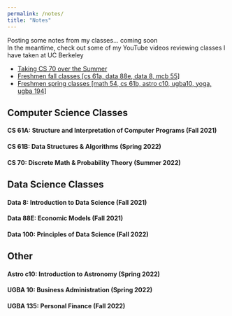 ```yaml
---
permalink: /notes/
title: "Notes"
---
```


Posting some notes from my classes... coming soon
<br />
In the meantime, check out some of my YouTube videos reviewing classes I have taken at UC Berkeley
<br />
- <a href="https://youtu.be/gX3OmKpM01s"> Taking CS 70 over the Summer</a>
- <a href="https://youtu.be/_dZh3M7ZXLU"> Freshmen fall classes [cs 61a, data 88e, data 8, mcb 55]</a>
- <a href="https://youtu.be/MoNZ-Z-p2mY"> Freshmen spring classes [math 54, cs 61b, astro c10, ugba10, yoga, ugba 194]</a>

## Computer Science Classes 
#### CS 61A: Structure and Interpretation of Computer Programs (Fall 2021)
#### CS 61B: Data Structures & Algorithms (Spring 2022)
#### CS 70: Discrete Math & Probability Theory (Summer 2022)
 
## Data Science Classes
#### Data 8: Introduction to Data Science (Fall 2021)
#### Data 88E: Economic Models (Fall 2021)
#### Data 100: Principles of Data Science (Fall 2022)

## Other
#### Astro c10: Introduction to Astronomy (Spring 2022)
#### UGBA 10: Business Administration (Spring 2022)
#### UGBA 135: Personal Finance (Fall 2022)
